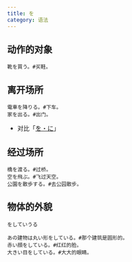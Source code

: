 ```yaml
---
title: を
category: 语法
---
```


## 动作的对象

```example
靴を買う。#买鞋。
```

## 离开场所

```example
電車を降りる。#下车。
家を出る。#出门。
```

- 对比「[を・に](wo-ni#场所)」

## 经过场所

```example
橋を渡る。#过桥。
空を飛ぶ。#飞过天空。
公園を散歩する。#去公园散步。
```

## 物体的外貌

`をしていうる`

```example
あの建物は丸い形をしている。#那个建筑是圆形的。
赤い顔をしている。#红红的脸。
大きい目をしている。#大大的眼睛。
```
